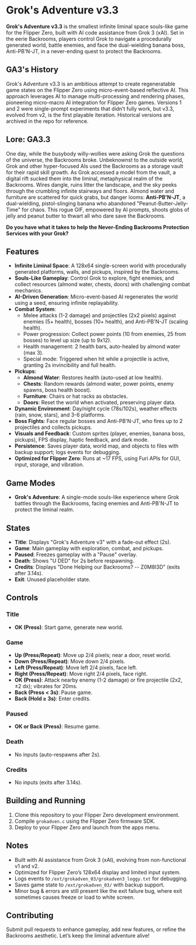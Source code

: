 # Grok's Adventure v3.3

**Grok's Adventure v3.3** is the smallest infinite liminal space souls-like game for the Flipper Zero, built with AI code assistance from Grok 3 (xAI). Set in the eerie Backrooms, players control Grok to navigate a procedurally generated world, battle enemies, and face the dual-wielding banana boss, Anti-PB'N-JT, in a never-ending quest to protect the Backrooms.

## GA3's History
Grok's Adventure v3.3 is an ambitious attempt to create regeneratable game states on the Flipper Zero using micro-event-based reflective AI. This approach leverages AI to manage multi-processing and rendering phases, pioneering micro-macro AI integration for Flipper Zero games. Versions 1 and 2 were single-prompt experiments that didn’t fully work, but v3.3, evolved from v2, is the first playable iteration. Historical versions are archived in the repo for reference.

## Lore: GA3.3
One day, while the busybody willy-wollies were asking Grok the questions of the universe, the Backrooms broke. Unbeknownst to the outside world, Grok and other hyper-focused AIs used the Backrooms as a storage vault for their rapid skill growth. As Grok accessed a model from the vault, a digital rift sucked them into the liminal, metaphysical realm of the Backrooms. Wires dangle, ruins litter the landscape, and the sky peeks through the crumbling infinite stairways and floors. Almond water and furniture are scattered for quick grabs, but danger looms: **Anti-PB'N-JT**, a dual-wielding, pistol-slinging banana who abandoned "Peanut-Butter-Jelly-Time" for chaos. This rogue GIF, empowered by AI prompts, shoots globs of jelly and peanut butter to thwart all who dare save the Backrooms.

**Do you have what it takes to help the Never-Ending Backrooms Protection Services with your Grok?**

## Features
- **Infinite Liminal Space**: A 128x64 single-screen world with procedurally generated platforms, walls, and pickups, inspired by the Backrooms.
- **Souls-Like Gameplay**: Control Grok to explore, fight enemies, and collect resources (almond water, chests, doors) with challenging combat mechanics.
- **AI-Driven Generation**: Micro-event-based AI regenerates the world using a seed, ensuring infinite replayability.
- **Combat System**:
  - Melee attacks (1-2 damage) and projectiles (2x2 pixels) against enemies (5+ health), bosses (10+ health), and Anti-PB'N-JT (scaling health).
  - Power progression: Collect power points (10 from enemies, 25 from bosses) to level up size (up to 9x12).
  - Health management: 2 health bars, auto-healed by almond water (max 3).
  - Special mode: Triggered when hit while a projectile is active, granting 2s invincibility and full health.
- **Pickups**:
  - **Almond Water**: Restores health (auto-used at low health).
  - **Chests**: Random rewards (almond water, power points, enemy spawns, boss health boost).
  - **Furniture**: Chairs or hat racks as obstacles.
  - **Doors**: Reset the world when activated, preserving player data.
- **Dynamic Environment**: Day/night cycle (78s/102s), weather effects (rain, snow, stars), and 3-6 platforms.
- **Boss Fights**: Face regular bosses and Anti-PB'N-JT, who fires up to 2 projectiles and collects pickups.
- **Visuals and Feedback**: Custom sprites (player, enemies, banana boss, pickups), FPS display, haptic feedback, and dark mode.
- **Persistence**: Saves player data, world map, and objects to files with backup support; logs events for debugging.
- **Optimized for Flipper Zero**: Runs at ~17 FPS, using Furi APIs for GUI, input, storage, and vibration.

## Game Modes
- **Grok's Adventure**: A single-mode souls-like experience where Grok battles through the Backrooms, facing enemies and Anti-PB'N-JT to protect the liminal realm.

## States
- **Title**: Displays "Grok's Adventure v3" with a fade-out effect (2s).
- **Game**: Main gameplay with exploration, combat, and pickups.
- **Paused**: Freezes gameplay with a "Pause" overlay.
- **Death**: Shows "U DED" for 2s before respawning.
- **Credits**: Displays "Done Helping our Backrooms? -- Z0M8I3D" (exits after 3.14s).
- **Exit**: Unused placeholder state.

## Controls
### Title
- **OK (Press)**: Start game, generate new world.

### Game
- **Up (Press/Repeat)**: Move up 2/4 pixels; near a door, reset world.
- **Down (Press/Repeat)**: Move down 2/4 pixels.
- **Left (Press/Repeat)**: Move left 2/4 pixels, face left.
- **Right (Press/Repeat)**: Move right 2/4 pixels, face right.
- **OK (Press)**: Attack nearby enemy (1-2 damage) or fire projectile (2x2, ±2 dx); vibrates for 20ms.
- **Back (Press < 3s)**: Pause game.
- **Back (Hold ≥ 3s)**: Enter credits.

### Paused
- **OK or Back (Press)**: Resume game.

### Death
- No inputs (auto-respawns after 2s).

### Credits
- No inputs (exits after 3.14s).

## Building and Running
1. Clone this repository to your Flipper Zero development environment.
2. Compile `grokadven.c` using the Flipper Zero firmware SDK.
3. Deploy to your Flipper Zero and launch from the apps menu.

## Notes
- Built with AI assistance from Grok 3 (xAI), evolving from non-functional v1 and v2.
- Optimized for Flipper Zero’s 128x64 display and limited input system.
- Logs events to `/ext/grokadven_03/grokadven3_loggy.txt` for debugging.
- Saves game state to `/ext/grokadven_03/` with backup support.
- Minor bug & errors are still present like the exit failure bug, where exit sometimes causes freeze or load to white screen.

## Contributing
Submit pull requests to enhance gameplay, add new features, or refine the Backrooms aesthetic. Let’s keep the liminal adventure alive!
